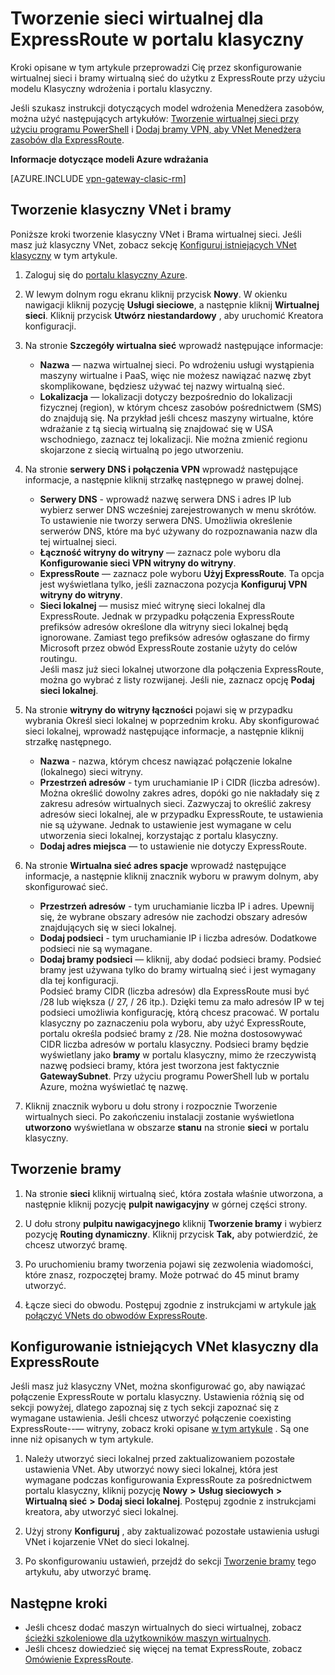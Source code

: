 <properties
   pageTitle="Konfigurowanie wirtualnej sieci i bramy dla ExpressRoute w portalu klasyczny | Microsoft Azure"
   description="W tym artykule przeprowadzi Cię przez proces konfigurowania sieci wirtualnej dla ExpressRoute przy użyciu modelu Klasyczny wdrożenia i portalu klasyczny."
   documentationCenter="na"
   services="expressroute"
   authors="cherylmc"
   manager="carmonm"
   editor=""
   tags="azure-service-management"/>

<tags 
   ms.service="expressroute"
   ms.devlang="na"
   ms.topic="article" 
   ms.tgt_pltfrm="na"
   ms.workload="infrastructure-services" 
   ms.date="09/20/2016"
   ms.author="cherylmc"/>

# <a name="create-a-virtual-network-for-expressroute-in-the-classic-portal"></a>Tworzenie sieci wirtualnej dla ExpressRoute w portalu klasyczny

Kroki opisane w tym artykule przeprowadzi Cię przez skonfigurowanie wirtualnej sieci i bramy wirtualną sieć do użytku z ExpressRoute przy użyciu modelu Klasyczny wdrożenia i portalu klasyczny.

Jeśli szukasz instrukcji dotyczących model wdrożenia Menedżera zasobów, można użyć następujących artykułów: [Tworzenie wirtualnej sieci przy użyciu programu PowerShell](../virtual-network/virtual-networks-create-vnet-arm-ps.md) i [Dodaj bramy VPN, aby VNet Menedżera zasobów dla ExpressRoute](expressroute-howto-add-gateway-resource-manager.md).

**Informacje dotyczące modeli Azure wdrażania**

[AZURE.INCLUDE [vpn-gateway-clasic-rm](../../includes/vpn-gateway-classic-rm-include.md)] 

## <a name="create-a-classic-vnet-and-gateway"></a>Tworzenie klasyczny VNet i bramy

Poniższe kroki tworzenie klasyczny VNet i Brama wirtualnej sieci. Jeśli masz już klasyczny VNet, zobacz sekcję [Konfiguruj istniejących VNet klasyczny](#config) w tym artykule.

1. Zaloguj się do [portalu klasyczny Azure](http://manage.windowsazure.com).

2. W lewym dolnym rogu ekranu kliknij przycisk **Nowy**. W okienku nawigacji kliknij pozycję **Usługi sieciowe**, a następnie kliknij **Wirtualnej sieci**. Kliknij przycisk **Utwórz niestandardowy** , aby uruchomić Kreatora konfiguracji.

3. Na stronie **Szczegóły wirtualna sieć** wprowadź następujące informacje:

    - **Nazwa** — nazwa wirtualnej sieci. Po wdrożeniu usługi wystąpienia maszyny wirtualne i PaaS, więc nie możesz nawiązać nazwę zbyt skomplikowane, będziesz używać tej nazwy wirtualną sieć.
    - **Lokalizacja** — lokalizacji dotyczy bezpośrednio do lokalizacji fizycznej (region), w którym chcesz zasobów pośrednictwem (SMS) do znajdują się. Na przykład jeśli chcesz maszyny wirtualne, które wdrażanie z tą siecią wirtualną się znajdować się w USA wschodniego, zaznacz tej lokalizacji. Nie można zmienić regionu skojarzone z siecią wirtualną po jego utworzeniu.

4. Na stronie **serwery DNS i połączenia VPN** wprowadź następujące informacje, a następnie kliknij strzałkę następnego w prawej dolnej. 

    - **Serwery DNS** - wprowadź nazwę serwera DNS i adres IP lub wybierz serwer DNS wcześniej zarejestrowanych w menu skrótów. To ustawienie nie tworzy serwera DNS. Umożliwia określenie serwerów DNS, które ma być używany do rozpoznawania nazw dla tej wirtualnej sieci.
    - **Łączność witryny do witryny** — zaznacz pole wyboru dla **Konfigurowanie sieci VPN witryny do witryny**.
    - **ExpressRoute** — zaznacz pole wyboru **Użyj ExpressRoute**. Ta opcja jest wyświetlana tylko, jeśli zaznaczona pozycja **Konfiguruj VPN witryny do witryny**.
    - **Sieci lokalnej** — musisz mieć witrynę sieci lokalnej dla ExpressRoute. Jednak w przypadku połączenia ExpressRoute prefiksów adresów określone dla witryny sieci lokalnej będą ignorowane. Zamiast tego prefiksów adresów ogłaszane do firmy Microsoft przez obwód ExpressRoute zostanie użyty do celów routingu.<BR>Jeśli masz już sieci lokalnej utworzone dla połączenia ExpressRoute, można go wybrać z listy rozwijanej. Jeśli nie, zaznacz opcję **Podaj sieci lokalnej**.

5. Na stronie **witryny do witryny łączności** pojawi się w przypadku wybrania Określ sieci lokalnej w poprzednim kroku. Aby skonfigurować sieci lokalnej, wprowadź następujące informacje, a następnie kliknij strzałkę następnego. 

    - **Nazwa** - nazwa, którym chcesz nawiązać połączenie lokalne (lokalnego) sieci witryny.
    - **Przestrzeń adresów** - tym uruchamianie IP i CIDR (liczba adresów). Można określić dowolny zakres adres, dopóki go nie nakładały się z zakresu adresów wirtualnych sieci. Zazwyczaj to określić zakresy adresów sieci lokalnej, ale w przypadku ExpressRoute, te ustawienia nie są używane. Jednak to ustawienie jest wymagane w celu utworzenia sieci lokalnej, korzystając z portalu klasyczny.
    - **Dodaj adres miejsca** — to ustawienie nie dotyczy ExpressRoute.


6. Na stronie **Wirtualna sieć adres spacje** wprowadź następujące informacje, a następnie kliknij znacznik wyboru w prawym dolnym, aby skonfigurować sieć. 

    - **Przestrzeń adresów** - tym uruchamianie liczba IP i adres. Upewnij się, że wybrane obszary adresów nie zachodzi obszary adresów znajdujących się w sieci lokalnej.
    - **Dodaj podsieci** - tym uruchamianie IP i liczba adresów. Dodatkowe podsieci nie są wymagane.
    - **Dodaj bramy podsieci** — kliknij, aby dodać podsieci bramy. Podsieć bramy jest używana tylko do bramy wirtualną sieć i jest wymagany dla tej konfiguracji.<BR>Podsieć bramy CIDR (liczba adresów) dla ExpressRoute musi być /28 lub większa (/ 27, / 26 itp.). Dzięki temu za mało adresów IP w tej podsieci umożliwia konfigurację, którą chcesz pracować. W portalu klasyczny po zaznaczeniu pola wyboru, aby użyć ExpressRoute, portalu określa podsieć bramy z /28.  Nie można dostosowywać CIDR liczba adresów w portalu klasyczny. Podsieci bramy będzie wyświetlany jako **bramy** w portalu klasyczny, mimo że rzeczywistą nazwę podsieci bramy, która jest tworzona jest faktycznie **GatewaySubnet**. Przy użyciu programu PowerShell lub w portalu Azure, można wyświetlać tę nazwę.

7. Kliknij znacznik wyboru u dołu strony i rozpocznie Tworzenie wirtualnych sieci. Po zakończeniu instalacji zostanie wyświetlona **utworzono** wyświetlana w obszarze **stanu** na stronie **sieci** w portalu klasyczny.

## <a name="gw"></a>Tworzenie bramy

1. Na stronie **sieci** kliknij wirtualną sieć, która została właśnie utworzona, a następnie kliknij pozycję **pulpit nawigacyjny** w górnej części strony.

2. U dołu strony **pulpitu nawigacyjnego** kliknij **Tworzenie bramy** i wybierz pozycję **Routing dynamiczny**. Kliknij przycisk **Tak,** aby potwierdzić, że chcesz utworzyć bramę.

3. Po uruchomieniu bramy tworzenia pojawi się zezwolenia wiadomości, które znasz, rozpoczętej bramy. Może potrwać do 45 minut bramy utworzyć.

4. Łącze sieci do obwodu. Postępuj zgodnie z instrukcjami w artykule [jak połączyć VNets do obwodów ExpressRoute](expressroute-howto-linkvnet-classic.md).

## <a name="config"></a>Konfigurowanie istniejących VNet klasyczny dla ExpressRoute

Jeśli masz już klasyczny VNet, można skonfigurować go, aby nawiązać połączenie ExpressRoute w portalu klasyczny. Ustawienia różnią się od sekcji powyżej, dlatego zapoznaj się z tych sekcji zapoznać się z wymagane ustawienia. Jeśli chcesz utworzyć połączenie coexisting ExpressRoute--— witryny, zobacz kroki opisane [w tym artykule](expressroute-howto-coexist-classic.md) . Są one inne niż opisanych w tym artykule.
 
1. Należy utworzyć sieci lokalnej przed zaktualizowaniem pozostałe ustawienia VNet. Aby utworzyć nowy sieci lokalnej, która jest wymagane podczas konfigurowania ExpressRoute za pośrednictwem portalu klasyczny, kliknij pozycję **Nowy** **>** **Usług sieciowych** **>** **Wirtualną sieć** **>** **Dodaj sieci lokalnej**. Postępuj zgodnie z instrukcjami kreatora, aby utworzyć sieci lokalnej.

2. Użyj strony **Konfiguruj** , aby zaktualizować pozostałe ustawienia usługi VNet i kojarzenie VNet do sieci lokalnej.

3. Po skonfigurowaniu ustawień, przejdź do sekcji [Tworzenie bramy](#gw) tego artykułu, aby utworzyć bramę.


## <a name="next-steps"></a>Następne kroki

- Jeśli chcesz dodać maszyn wirtualnych do sieci wirtualnej, zobacz [ścieżki szkoleniowe dla użytkowników maszyn wirtualnych](https://azure.microsoft.com/documentation/learning-paths/virtual-machines/).
- Jeśli chcesz dowiedzieć się więcej na temat ExpressRoute, zobacz [Omówienie ExpressRoute](expressroute-introduction.md).


 
